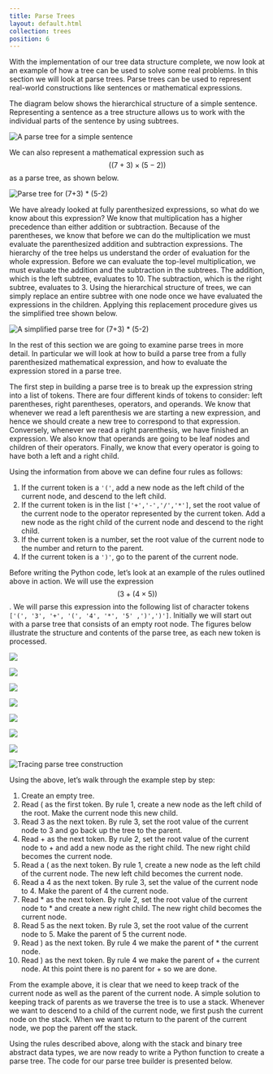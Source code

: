 ```yaml
---
title: Parse Trees
layout: default.html
collection: trees
position: 6
---
```


With the implementation of our tree data structure complete, we now look
at an example of how a tree can be used to solve some real problems. In
this section we will look at parse trees. Parse trees can be used to
represent real-world constructions like sentences or mathematical
expressions.

The diagram below shows the hierarchical structure of a
simple sentence. Representing a sentence as a tree structure allows us
to work with the individual parts of the sentence by using subtrees.

![A parse tree for a simple sentence](figures/parse-tree-sentence.png)

We can also represent a mathematical expression such as
$$((7 + 3) \times (5 - 2))$$ as a parse tree, as shown below.

![Parse tree for (7+3) * (5-2)](figures/parse-tree-math-expression.png)

We have already looked at fully
parenthesized expressions, so what do we know about this expression? We
know that multiplication has a higher precedence than either addition or
subtraction. Because of the parentheses, we know that before we can do
the multiplication we must evaluate the parenthesized addition and
subtraction expressions. The hierarchy of the tree helps us understand
the order of evaluation for the whole expression. Before we can evaluate
the top-level multiplication, we must evaluate the addition and the
subtraction in the subtrees. The addition, which is the left subtree,
evaluates to 10. The subtraction, which is the right subtree, evaluates
to 3. Using the hierarchical structure of trees, we can simply replace
an entire subtree with one node once we have evaluated the expressions
in the children. Applying this replacement procedure gives us the
simplified tree shown below.

![A simplified parse tree for (7+3) * (5-2)](figures/parse-tree-math-simplified.png)

In the rest of this section we are going to examine parse trees in more
detail. In particular we will look at how to build a parse tree from a fully parenthesized mathematical expression, and how to evaluate the expression stored in a parse tree.

The first step in building a parse tree is to break up the expression
string into a list of tokens. There are four different kinds of tokens
to consider: left parentheses, right parentheses, operators, and
operands. We know that whenever we read a left parenthesis we are
starting a new expression, and hence we should create a new tree to
correspond to that expression. Conversely, whenever we read a right
parenthesis, we have finished an expression. We also know that operands
are going to be leaf nodes and children of their operators. Finally, we
know that every operator is going to have both a left and a right child.

Using the information from above we can define four rules as follows:

1.  If the current token is a `'('`, add a new node as the left child of
    the current node, and descend to the left child.
2.  If the current token is in the list `['+','-','/','*']`, set the
    root value of the current node to the operator represented by the
    current token. Add a new node as the right child of the current node
    and descend to the right child.
3.  If the current token is a number, set the root value of the current
    node to the number and return to the parent.
4.  If the current token is a `')'`, go to the parent of the
    current node.

Before writing the Python code, let’s look at an example of the rules
outlined above in action. We will use the expression $$(3 + (4 \times 5))$$. We
will parse this expression into the following list of character tokens
`['(', '3', '+', '(', '4', '*', '5' ,')',')']`. Initially we will
start out with a parse tree that consists of an empty root node.
The figures below illustrate the structure and contents
of the parse tree, as each new token is processed.

![ ](figures/buildExp1.png)

![ ](figures/buildExp2.png)

![ ](figures/buildExp3.png)

![ ](figures/buildExp4.png)

![ ](figures/buildExp5.png)

![ ](figures/buildExp6.png)

![ ](figures/buildExp7.png)

![Tracing parse tree construction](figures/buildExp8.png)

Using the above, let’s walk through the example
step by step:

1.  Create an empty tree.
2.  Read ( as the first token. By rule 1, create a new node as the left
    child of the root. Make the current node this new child.
3.  Read 3 as the next token. By rule 3, set the root value of the
    current node to 3 and go back up the tree to the parent.
4.  Read + as the next token. By rule 2, set the root value of the
    current node to + and add a new node as the right child. The new
    right child becomes the current node.
5.  Read a ( as the next token. By rule 1, create a new node as the left
    child of the current node. The new left child becomes the
    current node.
6.  Read a 4 as the next token. By rule 3, set the value of the current
    node to 4. Make the parent of 4 the current node.
7.  Read \* as the next token. By rule 2, set the root value of the
    current node to \* and create a new right child. The new right child
    becomes the current node.
8.  Read 5 as the next token. By rule 3, set the root value of the
    current node to 5. Make the parent of 5 the current node.
9.  Read ) as the next token. By rule 4 we make the parent of \* the
    current node.
10.  Read ) as the next token. By rule 4 we make the parent of + the
    current node. At this point there is no parent for + so we are done.

From the example above, it is clear that we need to keep track of the current
node as well as the parent of the current node. A simple solution to keeping
track of parents as we traverse the tree is to use a stack. Whenever we want
to descend to a child of the current node, we first push the current node on
the stack. When we want to return to the parent of the current node, we pop
the parent off the stack.

Using the rules described above, along with the stack and binary tree abstract
data types, we are now ready to write a Python function to create a parse
tree. The code for our parse tree builder is presented below.

<!-- litpy trees/parse_tree.py -->
